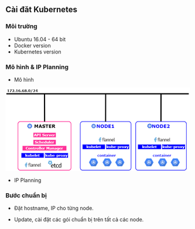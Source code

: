 ## Cài đăt Kubernetes 

### Môi trường
- Ubuntu 16.04 - 64 bit
- Docker version
- Kubernetes version

### Mô hình & IP Planning

- Mô hình

![K8S-topology](../../images/K8S-topology.png)


- IP Planning
 
 
### Bước chuẩn bị

- Đặt hostname, IP cho từng node.

- Update, cài đặt các gói chuẩn bị trên tất cả các node.

